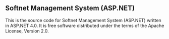 ## Softnet Management System (ASP.NET)

This is the source code for Softnet Management System (ASP.NET) written in ASP.NET 4.0. It is free software distributed under the terms of the Apache License, Version 2.0.
